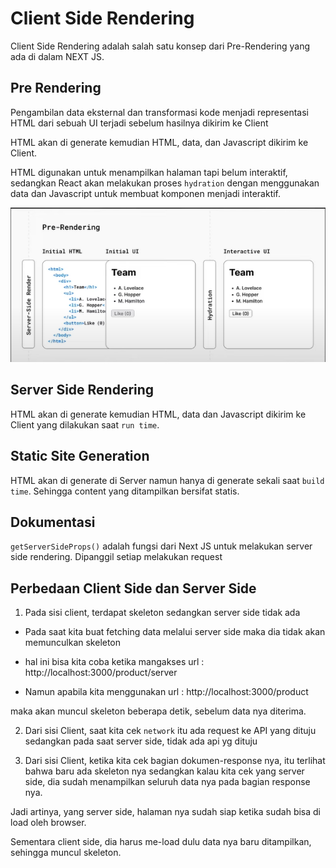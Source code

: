 # Client Side Rendering
Client Side Rendering adalah salah satu konsep dari Pre-Rendering yang ada di dalam NEXT JS.

## Pre Rendering
Pengambilan data eksternal dan transformasi kode menjadi representasi HTML dari sebuah UI terjadi sebelum hasilnya dikirim ke Client

HTML akan di generate kemudian HTML, data, dan Javascript dikirim ke Client.

HTML digunakan untuk menampilkan halaman tapi belum interaktif, sedangkan React akan melakukan proses `hydration` dengan menggunakan data dan Javascript untuk membuat komponen menjadi interaktif.

![Gambar](image.png)

## Server Side Rendering
HTML akan di generate kemudian HTML, data dan Javascript dikirim ke Client yang dilakukan saat `run time`.

## Static Site Generation
HTML akan di generate di Server namun hanya di generate sekali saat `build time`. Sehingga content yang ditampilkan bersifat statis.

## Dokumentasi
`getServerSideProps()` adalah fungsi dari Next JS untuk melakukan server side rendering. 
Dipanggil setiap melakukan request

## Perbedaan Client Side dan Server Side
1. Pada sisi client, terdapat skeleton sedangkan server side tidak ada 

- Pada saat kita buat fetching data melalui server side maka dia tidak akan memunculkan skeleton

- hal ini bisa kita coba ketika mangakses url : 
    http://localhost:3000/product/server
- Namun apabila kita menggunakan url :
    http://localhost:3000/product

maka akan muncul skeleton beberapa detik, sebelum data nya diterima.

2. Dari sisi Client, saat kita cek `network` itu ada request ke API yang dituju sedangkan pada saat server side, tidak ada api yg dituju

3. Dari sisi Client, ketika kita cek bagian dokumen-response nya, itu terlihat bahwa baru ada skeleton nya
sedangkan kalau kita cek yang server side, dia sudah menampilkan seluruh data nya pada bagian response nya.

Jadi artinya, yang server side, halaman nya sudah siap ketika sudah bisa di load oleh browser. 

Sementara client side, dia harus me-load dulu data nya baru ditampilkan, sehingga muncul skeleton.